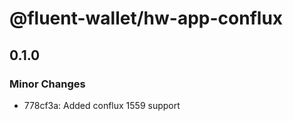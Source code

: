 # @fluent-wallet/hw-app-conflux

## 0.1.0

### Minor Changes

- 778cf3a: Added conflux 1559 support
